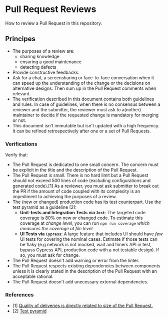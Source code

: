 # Pull Request Reviews

How to review a Pull Request in this repository.

## Principes

- The purposes of a review are:
    - sharing knowledge
    - ensuring a good maintenance
    - detecting defects
- Provide constructive feedbacks.
- Ask for a chat, a screensharing or face-to-face conversation when it can speed up the understanding of the change or the decisions on alternative designs. Then sum up in the Pull Request comments when relevant.
- The verification described in this document contains both guidelines and rules. In case of guidelines, when there is no consensus between a reviewer and the submitter, the reviewer must ask to a(nother) maintainer to decide if the requested change is mandatory for merging or not.
- This document isn't immutable but isn't updated with a high frequency. It can be refined retrospectively after one or a set of Pull Requests.

### Verifications

Verify that:
- The Pull Request is dedicated to one small concern. The concern must be explicit in the title and the description of the Pull Request.
- The Pull Request is small. There is no hard limit but a Pull Request should not exceed 500 lines of code (excluding configurations and generated code).[1] As a reviewer, you must ask submitter to break out the PR if the amount of code coupled with its complexity is an impediment to achieving the purposes of a review.
- The (new or changed) production code has its test counterpart. Use the test pyramid as a guideline [2]:
    - **Unit-tests and Integration Tests via `Jest`**: The targeted code coverage is 80% on new or changed code. To estimate this coverage at *change level*, you can run `npm run coverage` *which measures the coverage at file level*.
    - **UI Tests via `Cypress`**: A large feature that includes UI should have *few* UI tests for covering the nominal cases. Estimate if those tests can be flaky (e.g network is not mocked, wait and timers API in test, bypass Cypress API, production code with a not testable design). If so, you must ask for change.
- The Pull Request doesn't add warning or error from the linter.
- The Pull Request respects existing dependencies between components unless it is clearly stated in the description of the Pull Request with an acceptable rational.
- The Pull Request doesn't add unecessary external dependencies.

### References

- [1] [Quality of deliveries is directly related to size of the Pull Request.](https://www.linkedin.com/pulse/size-pullmerge-request-more-important-than-you-think-rodrigo-miguel)
- [2] [Test pyramid](https://martinfowler.com/articles/practical-test-pyramid.html)

